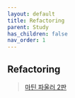 ```yaml
---
layout: default
title: Refactoring
parent: Study
has_children: false
nav_order: 1
---
```


## Refactoring
> [마틴 파울러 2판](http://www.yes24.com/Product/Goods/89649360)